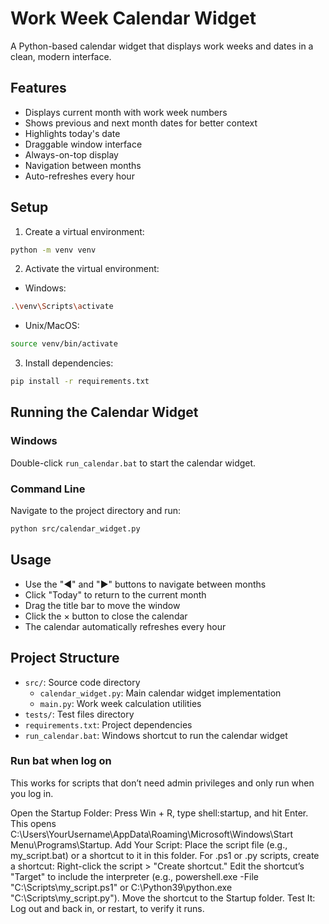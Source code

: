 # Work Week Calendar Widget

A Python-based calendar widget that displays work weeks and dates in a clean, modern interface.

## Features

- Displays current month with work week numbers
- Shows previous and next month dates for better context
- Highlights today's date
- Draggable window interface
- Always-on-top display
- Navigation between months
- Auto-refreshes every hour

## Setup

1. Create a virtual environment:
```bash
python -m venv venv
```

2. Activate the virtual environment:
- Windows:
```bash
.\venv\Scripts\activate
```
- Unix/MacOS:
```bash
source venv/bin/activate
```

3. Install dependencies:
```bash
pip install -r requirements.txt
```

## Running the Calendar Widget

### Windows
Double-click `run_calendar.bat` to start the calendar widget.

### Command Line
Navigate to the project directory and run:
```bash
python src/calendar_widget.py
```

## Usage

- Use the "◀" and "▶" buttons to navigate between months
- Click "Today" to return to the current month
- Drag the title bar to move the window
- Click the × button to close the calendar
- The calendar automatically refreshes every hour

## Project Structure

- `src/`: Source code directory
  - `calendar_widget.py`: Main calendar widget implementation
  - `main.py`: Work week calculation utilities
- `tests/`: Test files directory
- `requirements.txt`: Project dependencies
- `run_calendar.bat`: Windows shortcut to run the calendar widget 

### Run bat when log on
This works for scripts that don’t need admin privileges and only run when you log in.

Open the Startup Folder:
Press Win + R, type shell:startup, and hit Enter. This opens C:\Users\YourUsername\AppData\Roaming\Microsoft\Windows\Start Menu\Programs\Startup.
Add Your Script:
Place the script file (e.g., my_script.bat) or a shortcut to it in this folder.
For .ps1 or .py scripts, create a shortcut:
Right-click the script > "Create shortcut."
Edit the shortcut’s "Target" to include the interpreter (e.g., powershell.exe -File "C:\Scripts\my_script.ps1" or C:\Python39\python.exe "C:\Scripts\my_script.py").
Move the shortcut to the Startup folder.
Test It:
Log out and back in, or restart, to verify it runs.